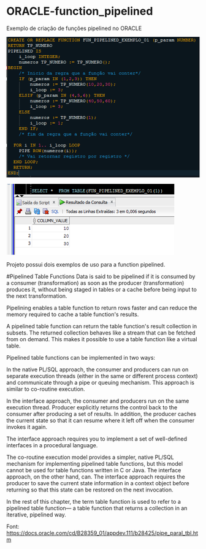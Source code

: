 # ORACLE-function_pipelined
Exemplo de criação de funções pipelined no ORACLE

![Alt Text](https://github.com/tauasilva/ORACLE-function_pipelined/blob/master/pipelined.PNG)

![Alt Text](https://github.com/tauasilva/ORACLE-function_pipelined/blob/master/Select_usando_pipelined.PNG)

Projeto possui dois exemplos de uso para a function pipelined.

#Pipelined Table Functions
Data is said to be pipelined if it is consumed by a consumer (transformation) as soon as the producer (transformation) produces it, without being staged in tables or a cache before being input to the next transformation.

Pipelining enables a table function to return rows faster and can reduce the memory required to cache a table function's results.

A pipelined table function can return the table function's result collection in subsets. The returned collection behaves like a stream that can be fetched from on demand. This makes it possible to use a table function like a virtual table.

Pipelined table functions can be implemented in two ways:

In the native PL/SQL approach, the consumer and producers can run on separate execution threads (either in the same or different process context) and communicate through a pipe or queuing mechanism. This approach is similar to co-routine execution.

In the interface approach, the consumer and producers run on the same execution thread. Producer explicitly returns the control back to the consumer after producing a set of results. In addition, the producer caches the current state so that it can resume where it left off when the consumer invokes it again.

The interface approach requires you to implement a set of well-defined interfaces in a procedural language.

The co-routine execution model provides a simpler, native PL/SQL mechanism for implementing pipelined table functions, but this model cannot be used for table functions written in C or Java. The interface approach, on the other hand, can. The interface approach requires the producer to save the current state information in a context object before returning so that this state can be restored on the next invocation.

In the rest of this chapter, the term table function is used to refer to a pipelined table function— a table function that returns a collection in an iterative, pipelined way.


Font: https://docs.oracle.com/cd/B28359_01/appdev.111/b28425/pipe_paral_tbl.htm









